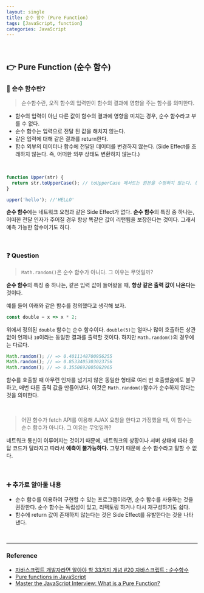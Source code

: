 ```yaml
---
layout: single
title: 순수 함수 (Pure Function)
tags: [JavaScript, function]
categories: JavaScript
---
```


<br/>

## 👉 Pure Function (순수 함수)

###  🧐 순수 함수란?

> 순수함수란, 오직 함수의 입력만이 함수의 결과에 영향을 주는 함수를 의미한다. 
>

- 함수의 입력이 아닌 다른 값이 함수의 결과에 영향을 미치는 경우, 순수 함수라고 부를 수 없다.
- 순수 함수는 입력으로 전달 된 값을 해치지 않는다.
- 같은 입력에 대해 같은 결과를 return한다.
- 함수 외부의 데이터나 함수에 전달된 데이터를 변경하지 않는다. 
  (Side Effect를 초래하지 않는다. 즉, 어떠한 외부 상태도 변환하지 않는다.)

<br/>

```javascript
function Upper(str) {
  return str.toUpperCase(); // toUpperCase 메서드는 원본을 수정하지 않는다. (Immutable)
}

upper('hello');	//'HELLO'
```

**순수 함수**에는 네트워크 요청과 같은 Side Effect가 없다. **순수 함수**의 특징 중 하나는, 어떠한 전달 인자가 주어질 경우 항상 똑같은 값이 리턴됨을 보장한다는 것이다. 그래서 예측 가능한 함수이기도 하다.

<br/>

### ❓ Question

> `Math.random()`은 순수 함수가 아니다. 그 이유는 무엇일까?

**순수 함수**의 특징 중 하나는, 같은 입력 값이 들어왔을 때, **항상 같은 출력 값이 나온다**는 것이다.

예를 들어 아래와 같은 함수를 정의했다고 생각해 보자.

```javascript
const double = x => x * 2;
```

위에서 정의된  `double` 함수는 순수 함수이다. `double(5)`는 얼마나 많이 호출하든 상관 없이 언제나 `10`이라는 동일한 결과를 출력할 것이다. 하지만 `Math.random()`의 경우에는 다르다.

```javascript
Math.random(); // => 0.4011148700956255
Math.random(); // => 0.8533405303023756
Math.random(); // => 0.3550692005082965
```

함수를 호출할 때 아무런 인자를 넘기지 않은 동일한 형태로 여러 번 호출했음에도 불구하고, 매번 다른 출력 값을 만들어낸다. 이것은 `Math.random()`함수가 순수하지 않다는 것을 의미한다.

<br/>

> 어떤 함수가 fetch API를 이용해 AJAX 요청을 한다고 가정했을 때, 이 함수는 순수 함수가 아니다. 그 이유는 무엇일까?

네트워크 통신이 이루어지는 것이기 때문에, 네트워크의 상황이나 서버 상태에 따라 응답 코드가 달라지고 따라서 **예측이 불가능하다.** 그렇기 때문에 순수 함수라고 말할 수 없다.

<br/>

### ➕ 추가로 알아둘 내용

- 순수 함수를 이용하여 구현할 수 있는 프로그램이라면, 순수 함수를 사용하는 것을 권장한다.
  순수 함수는 독립성이 있고, 리팩토링 하거나 다시 재구성하기도 쉽다.
- 함수에 return 값이 존재하지 않는다는 것은 Side Effect를 유발한다는 것을 나타낸다.

<br/>

<hr/>

### Reference

- [자바스크립트 개발자라면 알아야 할 33가지 개념 #20 자바스크립트 : 순수함수](https://velog.io/@jakeseo_me/%EC%9E%90%EB%B0%94%EC%8A%A4%ED%81%AC%EB%A6%BD%ED%8A%B8-%EA%B0%9C%EB%B0%9C%EC%9E%90%EB%9D%BC%EB%A9%B4-%EC%95%8C%EC%95%84%EC%95%BC-%ED%95%A0-33%EA%B0%80%EC%A7%80-%EA%B0%9C%EB%85%90-20-%EC%9E%90%EB%B0%94%EC%8A%A4%ED%81%AC%EB%A6%BD%ED%8A%B8-%EC%88%9C%EC%88%98%ED%95%A8%EC%88%98)
- [Pure functions in JavaScript](https://www.nicoespeon.com/en/2015/01/pure-functions-javascript/)
- [Master the JavaScript Interview: What is a Pure Function?](https://medium.com/javascript-scene/master-the-javascript-interview-what-is-a-pure-function-d1c076bec976)

<br/>
